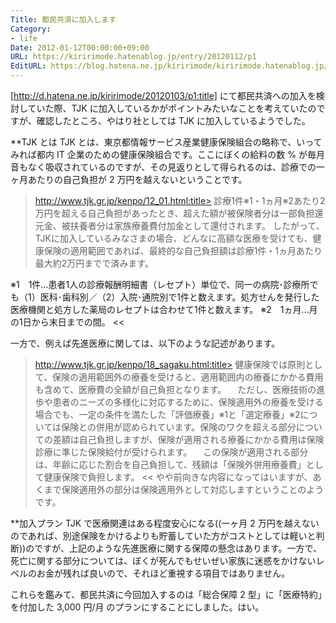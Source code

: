 ```yaml
---
Title: 都民共済に加入します
Category:
- life
Date: 2012-01-12T00:00:00+09:00
URL: https://kiririmode.hatenablog.jp/entry/20120112/p1
EditURL: https://blog.hatena.ne.jp/kiririmode/kiririmode.hatenablog.jp/atom/entry/8454420450078210552
---
```



[http://d.hatena.ne.jp/kiririmode/20120103/p1:title] にて都民共済への加入を検討していた際、TJK に加入しているかがポイントみたいなことを考えていたのですが、確認したところ、やはり社としては TJK に加入しているようでした。

**TJK とは
TJK とは、東京都情報サービス産業健康保険組合の略称で、いってみれば都内 IT 企業のための健康保険組合です。ここにぼくの給料の数 % が毎月音もなく吸収されているのですが、その見返りとして得られるのは、診療での一ヶ月あたりの自己負担が 2 万円を越えないということです。
>http://www.tjk.gr.jp/kenpo/12_01.html:title>
診療1件※1・1ヵ月※2あたり2万円を超える自己負担があったとき、超えた額が被保険者分は一部負担還元金、被扶養者分は家族療養費付加金として還付されます。
したがって、TJKに加入しているみなさまの場合、どんなに高額な医療を受けても、健康保険の適用範囲であれば、最終的な自己負担額は診療1件・1ヵ月あたり最大約2万円までで済みます。

※1　1件…患者1人の診療報酬明細書（レセプト）単位で、同一の病院･診療所でも（1）医科･歯科別／（2）入院･通院別で1件と数えます。処方せんを発行した医療機関と処方した薬局のレセプトは合わせて1件と数えます。
※2　1ヵ月…月の1日から末日までの間。 
<<

一方で、例えば先進医療に関しては、以下のような記述があります。
>http://www.tjk.gr.jp/kenpo/18_sagaku.html:title>
健康保険では原則として、保険の適用範囲外の療養を受けると、適用範囲内の療養にかかる費用も含めて、医療費の全額が自己負担となります。 　ただし、医療技術の進歩や患者のニーズの多様化に対応するために、保険適用外の療養を受ける場合でも、一定の条件を満たした「評価療養」※1と「選定療養」※2については保険との併用が認められています。保険のワクを超える部分についての差額は自己負担しますが、保険が適用される療養にかかる費用は保険診療に準じた保険給付が受けられます。 　この保険が適用される部分は、年齢に応じた割合を自己負担して、残額は「保険外併用療養費」として健康保険で負担します。
<<
やや前向きな内容になってはいますが、あくまで保険適用外の部分は保険適用外として対応しますということのようです。

**加入プラン
TJK で医療関連はある程度安心になる((一ヶ月 2 万円を越えないのであれば、別途保険をかけるよりも貯蓄していた方がコストとしては軽いと判断))のですが、上記のような先進医療に関する保障の懸念はあります。一方で、死亡に関する部分については、ぼくが死んでもせいぜい家族に迷惑をかけないレベルのお金が残れば良いので、それほど重視する項目ではありません。

これらを鑑みて、都民共済に今回加入するのは「総合保障 2 型」に「医療特約」を付加した 3,000 円/月 のプランにすることにしました。はい。
